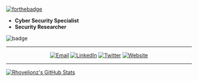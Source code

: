 [![forthebadge](https://forthebadge.com/images/badges/fuck-it-ship-it.svg)](https://forthebadge.com)


- **Cyber Security Specialist**
- **Security Researcher**

![badge](https://www.hackthebox.eu/badge/image/122977)

******

<p align="center">
<a href="mailto:radivanhradivanh@gmail.com"><img alt="Email" src="https://img.shields.io/badge/Email-radivanhradivanh@gmail.com-blue?style=flat-square&logo=gmail"></a>
<a href="https://www.linkedin.com/in/b57740181/"><img alt="LinkedIn" src="https://img.shields.io/badge/LinkedIn-Radivan-blue?style=flat-square&logo=linkedin"></a>
<!---<a href="https://www.instagram.com/rhovelionz_/"><img alt="Instagram" src="https://img.shields.io/badge/Instagram-rhovelionz__-blue?style=flat-square&logo=instagram"></a> --->
<a href="https://www.twitter.com/radivanh/"><img alt="Twitter" src="https://img.shields.io/badge/Twitter-radivanh_-blue?style=flat-square&logo=twitter"></a>
<a href="https://www.rhovelionzrhovelionz.github.io/"><img alt="Website" src="https://img.shields.io/badge/Website-rhovelionzrhovelionz.github.io-blue?style=flat-square&logo=google-chrome"></a>

******

[![Rhovelionz's GitHub Stats](https://github-readme-stats.vercel.app/api?username=rhovelionz&show_icons=true&theme=buefy)](https://github.com/rhovelionzrhovelionz)
